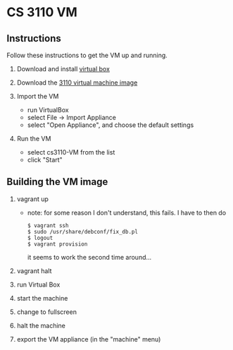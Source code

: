 # CS 3110 VM #

## Instructions ##
Follow these instructions to get the VM up and running.

1. Download and install [virtual box](https://www.virtualbox.org/wiki/Downloads)

2. Download the [3110 virtual machine image](https://www.dropbox.com/s/eyhumb5u2y2x6fw/cs3110-VM.ova)

3. Import the VM
    - run VirtualBox
    - select File -> Import Appliance
    - select "Open Appliance", and choose the default settings

4. Run the VM
    - select cs3110-VM from the list
    - click "Start"

## Building the VM image ##

1. vagrant up
   - note: for some reason I don't understand, this fails.  I have to then do

         $ vagrant ssh
         $ sudo /usr/share/debconf/fix_db.pl
         $ logout
         $ vagrant provision

     it seems to work the second time around...

2. vagrant halt
3. run Virtual Box
4. start the machine
5. change to fullscreen
6. halt the machine
7. export the VM appliance (in the "machine" menu)

